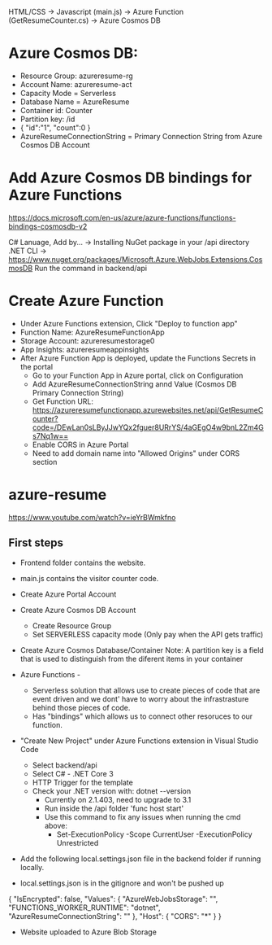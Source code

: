 HTML/CSS -> Javascript (main.js) -> Azure Function (GetResumeCounter.cs) -> Azure Cosmos DB

# Azure Cosmos DB:
- Resource Group: azureresume-rg
- Account Name: azureresume-act
- Capacity Mode = Serverless
- Database Name = AzureResume
- Container id: Counter
- Partition key: /id
- {
  "id":"1",
  "count":0
}
- AzureResumeConnectionString = Primary Connection String from Azure Cosmos DB Account


# Add Azure Cosmos DB bindings for Azure Functions
https://docs.microsoft.com/en-us/azure/azure-functions/functions-bindings-cosmosdb-v2

C# Lanuage, Add by... -> Installing NuGet package in your /api directory
.NET CLI -> https://www.nuget.org/packages/Microsoft.Azure.WebJobs.Extensions.CosmosDB
Run the command in backend/api

# Create Azure Function
- Under Azure Functions extension, Click "Deploy to function app"
- Function Name: AzureResumeFunctionApp
- Storage Account: azureresumestorage0
- App Insights: azureresumeappinsights
- After Azure Function App is deployed, update the Functions Secrets in the portal
  - Go to your Function App in Azure portal, click on Configuration
  - Add AzureResumeConnectionString annd Value (Cosmos DB Primary Connection String)
  - Get Function URL: https://azureresumefunctionapp.azurewebsites.net/api/GetResumeCounter?code=/DEwLan0sLByJJwYQx2fguer8URrYS/4aGEgO4w9bnL2Zm4Gs7Nq1w==
  - Enable CORS in Azure Portal
  - Need to add domain name into "Allowed Origins" under CORS section

# azure-resume
https://www.youtube.com/watch?v=ieYrBWmkfno

## First steps

- Frontend folder contains the website.
- main.js contains the visitor counter code.

- Create Azure Portal Account
- Create Azure Cosmos DB Account
    - Create Resource Group
    - Set SERVERLESS capacity mode (Only pay when the API gets traffic)
- Create Azure Cosmos Database/Container
    Note: A partition key is a field that is used to distinguish from the diferent items in your container

- Azure Functions - 
    - Serverless solution that allows use to create pieces of code that are event driven and we dont' have to worry about the infrastrasture behind those pieces of code.
    - Has "bindings" which allows us to connect other resoruces to our function.

- "Create New Project" under Azure Functions extension in Visual Studio Code
    - Select backend/api
    - Select C# - .NET Core 3
    - HTTP Trigger for the template
    - Check your .NET version with: dotnet --version
        - Currently on 2.1.403, need to upgrade to 3.1
        - Run inside the /api folder 'func host start'
        - Use this command to fix any issues when running the cmd above:
            - Set-ExecutionPolicy -Scope CurrentUser -ExecutionPolicy Unrestricted


- Add the following local.settings.json file in the backend folder if running locally.
- local.settings.json is in the gitignore and won't be pushed up

{
    "IsEncrypted": false,
    "Values": {
      "AzureWebJobsStorage": "",
      "FUNCTIONS_WORKER_RUNTIME": "dotnet",
      "AzureResumeConnectionString": ""
    },
    "Host": 
    {
      "CORS": "*"
    }
  }

  - Website uploaded to Azure Blob Storage
 
